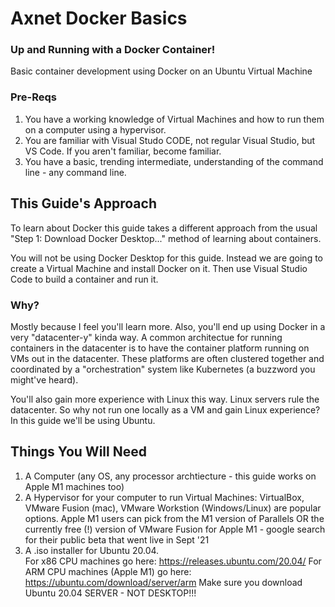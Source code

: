 # Axnet Docker Basics
### Up and Running with a Docker Container!

Basic container development using Docker on an Ubuntu Virtual Machine

### Pre-Reqs

1. You have a working knowledge of Virtual Machines and how to run them on a computer using a hypervisor.
2. You are familiar with Visual Studo CODE, not regular Visual Studio, but VS Code.  If you aren't familiar, become familiar.
3. You have a basic, trending intermediate, understanding of the command line - any command line.  

## This Guide's Approach

To learn about Docker this guide takes a different approach from the usual "Step 1: Download Docker Desktop..." method of learning about containers.  

You will not be using Docker Desktop for this guide.  Instead we are going to create a Virtual Machine and install Docker on it.  Then use Visual Studio Code to build a container and run it.

### Why?

Mostly because I feel you'll learn more.  Also, you'll end up using Docker in a very "datacenter-y" kinda way. A common architectue for running containers in the datacenter is to have the container platform running on VMs out in the datacenter.  These platforms are often clustered together and coordinated by a "orchestration" system like Kubernetes (a buzzword you might've heard). 

You'll also gain more experience with Linux this way.  Linux servers rule the datacenter.  So why not run one locally as a VM and gain Linux experience?  In this guide we'll be using Ubuntu.

## Things You Will Need

1. A Computer (any OS, any processor archtiecture - this guide works on Apple M1 machines too)
2. A Hypervisor for your computer to run Virtual Machines: VirtualBox, VMware Fusion (mac), VMware Workstion (Windows/Linux) are popular options.  Apple M1 users can pick from the M1 version of Parallels OR the currently free (!) version of VMware Fusion for Apple M1 - google search for their public beta that went live in Sept '21
3. A .iso installer for Ubuntu 20.04.  
    For x86 CPU machines go here: https://releases.ubuntu.com/20.04/
    For ARM CPU machines (Apple M1) go here: https://ubuntu.com/download/server/arm
    Make sure you download Ubuntu 20.04 SERVER - NOT DESKTOP!!!